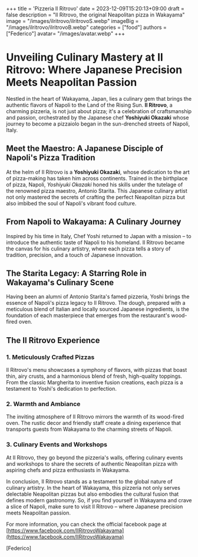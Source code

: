 +++
title = 'Pizzeria Il Ritrovo'
date = 2023-12-09T15:20:13+09:00
draft = false
description = "Il Ritrovo, the original Neapolitan pizza in Wakayama"
image = "/images/ilritrovo/ilritrovoS.webp"
imageBig = "/images/ilritrovo/ilritrovoB.webp"
categories = ["food"]
authors = ["Federico"]
avatar= "/images/avatar.webp"
+++

# Unveiling Culinary Mastery at Il Ritrovo: Where Japanese Precision Meets Neapolitan Passion

Nestled in the heart of Wakayama, Japan, lies a culinary gem that brings the authentic flavors of Napoli to the Land of the Rising Sun. **Il Ritrovo**, a charming pizzeria, is not just about pizza; it's a celebration of craftsmanship and passion, orchestrated by the Japanese chef **Yoshiyuki Okazaki** whose journey to become a pizzaiolo began in the sun-drenched streets of Napoli, Italy.

## Meet the Maestro: A Japanese Disciple of Napoli's Pizza Tradition

At the helm of Il Ritrovo is a **Yoshiyuki Okazaki**, whose dedication to the art of pizza-making has taken him across continents. Trained in the birthplace of pizza, Napoli, *Yoshiyuki Okazaki* honed his skills under the tutelage of the renowned pizza maestro, Antonio Starita. This Japanese culinary artist not only mastered the secrets of crafting the perfect Neapolitan pizza but also imbibed the soul of Napoli's vibrant food culture.

## From Napoli to Wakayama: A Culinary Journey

Inspired by his time in Italy, Chef Yoshi returned to Japan with a mission – to introduce the authentic taste of Napoli to his homeland. Il Ritrovo became the canvas for his culinary artistry, where each pizza tells a story of tradition, precision, and a touch of Japanese innovation.

## The Starita Legacy: A Starring Role in Wakayama's Culinary Scene

Having been an alumni of Antonio Starita's famed pizzeria, Yoshi brings the essence of Napoli's pizza legacy to Il Ritrovo. The dough, prepared with a meticulous blend of Italian and locally sourced Japanese ingredients, is the foundation of each masterpiece that emerges from the restaurant's wood-fired oven.

## The Il Ritrovo Experience

### 1. **Meticulously Crafted Pizzas**

   Il Ritrovo's menu showcases a symphony of flavors, with pizzas that boast thin, airy crusts, and a harmonious blend of fresh, high-quality toppings. From the classic Margherita to inventive fusion creations, each pizza is a testament to Yoshi's dedication to perfection.

### 2. **Warmth and Ambiance**

   The inviting atmosphere of Il Ritrovo mirrors the warmth of its wood-fired oven. The rustic decor and friendly staff create a dining experience that transports guests from Wakayama to the charming streets of Napoli.

### 3. **Culinary Events and Workshops**

   At Il Ritrovo, they go beyond the pizzeria's walls, offering culinary events and workshops to share the secrets of authentic Neapolitan pizza with aspiring chefs and pizza enthusiasts in Wakayama.

In conclusion, Il Ritrovo stands as a testament to the global nature of culinary artistry. In the heart of Wakayama, this pizzeria not only serves delectable Neapolitan pizzas but also embodies the cultural fusion that defines modern gastronomy. So, if you find yourself in Wakayama and crave a slice of Napoli, make sure to visit Il Ritrovo – where Japanese precision meets Neapolitan passion.

For more information, you can check the official facebook page at [https://www.facebook.com/IlRitrovoWakayama](https://www.facebook.com/IlRitrovoWakayama)

[Federico]
